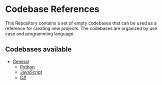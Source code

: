 # Codebase References

This Repository contains a set of empty codebases that can be used as a reference for creating new projects.
The codebases are organized by use case and programming language.

## Codebases available

- [General](general/README.md)
    - [Python](general/python/README.md)
    - [JavaScript](general/javascript/README.md)
    - [C#](general/go/README.md)
